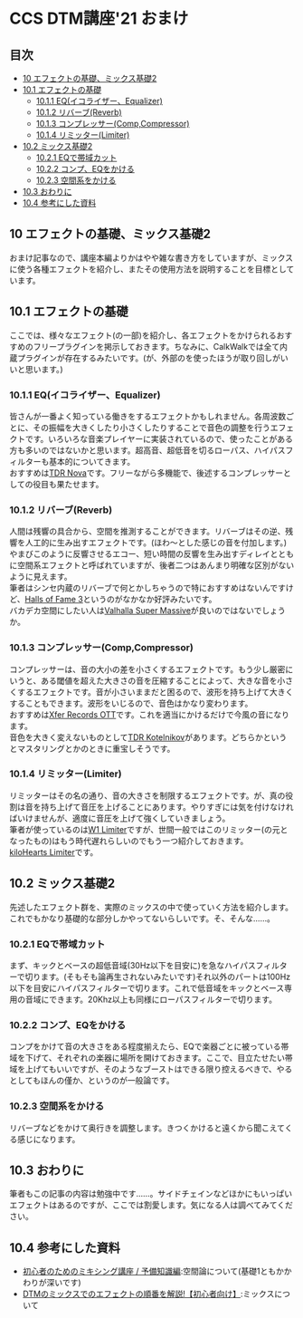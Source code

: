 <!-- omit in toc -->
# CCS DTM講座'21 おまけ
<!-- omit in toc -->
## 目次
* [10 エフェクトの基礎、ミックス基礎2](#10-エフェクトの基礎ミックス基礎2)
* [10.1 エフェクトの基礎](#101-エフェクトの基礎)
	* [10.1.1 EQ(イコライザー、Equalizer)](#1011-eqイコライザーequalizer)
	* [10.1.2 リバーブ(Reverb)](#1012-リバーブreverb)
	* [10.1.3 コンプレッサー(Comp,Compressor)](#1013-コンプレッサーcompcompressor)
	* [10.1.4 リミッター(Limiter)](#1014-リミッターlimiter)
* [10.2 ミックス基礎2](#102-ミックス基礎2)
	* [10.2.1 EQで帯域カット](#1021-eqで帯域カット)
	* [10.2.2 コンプ、EQをかける](#1022-コンプeqをかける)
	* [10.2.3 空間系をかける](#1023-空間系をかける)
* [10.3 おわりに](#103-おわりに)
* [10.4 参考にした資料](#104-参考にした資料)

## 10 エフェクトの基礎、ミックス基礎2
おまけ記事なので、講座本編よりかはやや雑な書き方をしていますが、ミックスに使う各種エフェクトを紹介し、またその使用方法を説明することを目標としています。

## 10.1 エフェクトの基礎
ここでは、様々なエフェクト(の一部)を紹介し、各エフェクトをかけられるおすすめのフリープラグインを掲示しておきます。ちなみに、CalkWalkでは全て内蔵プラグインが存在するみたいです。(が、外部のを使ったほうが取り回しがいいと思います。)
### 10.1.1 EQ(イコライザー、Equalizer)
皆さんが一番よく知っている働きをするエフェクトかもしれません。各周波数ごとに、その振幅を大きくしたり小さくしたりすることで音色の調整を行うエフェクトです。いろいろな音楽プレイヤーに実装されているので、使ったことがある方も多いのではないかと思います。超高音、超低音を切るローパス、ハイパスフィルターも基本的についてきます。  
おすすめは[TDR Nova](https://www.tokyodawn.net/tdr-nova/)です。フリーながら多機能で、後述するコンプレッサーとしての役目も果たせます。

### 10.1.2 リバーブ(Reverb)
人間は残響の具合から、空間を推測することができます。リバーブはその逆、残響を人工的に生み出すエフェクトです。(ほわ～とした感じの音を付加します。)やまびこのように反響させるエコー、短い時間の反響を生み出すディレイとともに空間系エフェクトと呼ばれていますが、後者二つはあんまり明確な区別がないように見えます。  
筆者はシンセ内蔵のリバーブで何とかしちゃうので特におすすめはないんですけど、[Halls of Fame 3](https://www.bestservice.com/halls_of_fame_3_free.html)というのがなかなか好評みたいです。  
バカデカ空間にしたい人は[Valhalla Super Massive](https://valhalladsp.com/shop/reverb/valhalla-supermassive/)が良いのではないでしょうか。

### 10.1.3 コンプレッサー(Comp,Compressor)
コンプレッサーは、音の大小の差を小さくするエフェクトです。もう少し厳密にいうと、ある閾値を超えた大きさの音を圧縮することによって、大きな音を小さくするエフェクトです。音が小さいままだと困るので、波形を持ち上げて大きくすることもできます。波形をいじるので、音色はかなり変わります。  
おすすめは[Xfer Records OTT](https://xferrecords.com/freeware/)です。これを適当にかけるだけで今風の音になります。  
音色を大きく変えないものとして[TDR Kotelnikov](https://www.tokyodawn.net/tdr-kotelnikov/)があります。どちらかというとマスタリングとかのときに重宝しそうです。

### 10.1.4 リミッター(Limiter)
リミッターはその名の通り、音の大きさを制限するエフェクトです。が、真の役割は音を持ち上げて音圧を上げることにあります。やりすぎには気を付けなければいけませんが、適度に音圧を上げて強くしていきましょう。  
筆者が使っているのは[W1 Limiter](http://www.yohng.com/software/w1limit.html)ですが、世間一般ではこのリミッター(の元となったもの)はもう時代遅れらしいのでもう一つ紹介しておきます。  
[kiloHearts Limiter](https://kilohearts.com/products/limiter)です。

## 10.2 ミックス基礎2
先述したエフェクト群を、実際のミックスの中で使っていく方法を紹介します。これでもかなり基礎的な部分しかやってないらしいです。そ、そんな……。

### 10.2.1 EQで帯域カット
まず、キックとベースの超低音域(30Hz以下を目安に)を急なハイパスフィルターで切ります。(そもそも論再生されないみたいです)それ以外のパートは100Hz以下を目安にハイパスフィルターで切ります。これで低音域をキックとベース専用の音域にできます。20Khz以上も同様にローパスフィルターで切ります。

### 10.2.2 コンプ、EQをかける
コンプをかけて音の大きさをある程度揃えたら、EQで楽器ごとに被っている帯域を下げて、それぞれの楽器に場所を開けておきます。ここで、目立たせたい帯域を上げてもいいですが、そのようなブーストはできる限り控えるべきで、やるとしてもほんの僅か、というのが一般論です。

### 10.2.3 空間系をかける
リバーブなどをかけて奥行きを調整します。きつくかけると遠くから聞こえてくる感じになります。

## 10.3 おわりに
筆者もこの記事の内容は勉強中です……。サイドチェインなどほかにもいっぱいエフェクトはあるのですが、ここでは割愛します。気になる人は調べてみてください。

## 10.4 参考にした資料
* [初心者のためのミキシング講座 / 予備知識編](https://chanoma.realfreedom.jp/archives/3059):空間論について(基礎1ともかかわりが深いです)
* [DTMのミックスでのエフェクトの順番を解説!【初心者向け】](https://dtmhacker.com/mixing-effect-order/):ミックスについて